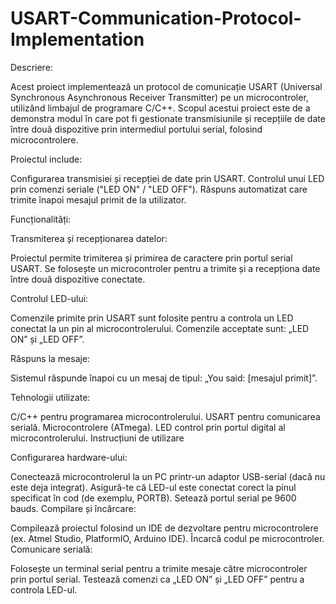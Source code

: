 # USART-Communication-Protocol-Implementation

Descriere:

Acest proiect implementează un protocol de comunicație USART (Universal Synchronous Asynchronous Receiver Transmitter) pe un microcontroler, utilizând limbajul de programare C/C++. Scopul acestui proiect este de a demonstra modul în care pot fi gestionate transmisiunile și recepțiile de date între două dispozitive prin intermediul portului serial, folosind microcontrolere.

Proiectul include:

Configurarea transmisiei și recepției de date prin USART.
Controlul unui LED prin comenzi seriale ("LED ON" / "LED OFF").
Răspuns automatizat care trimite înapoi mesajul primit de la utilizator.

Funcționalități:

Transmiterea și recepționarea datelor:

Proiectul permite trimiterea și primirea de caractere prin portul serial USART.
Se folosește un microcontroler pentru a trimite și a recepționa date între două dispozitive conectate.

Controlul LED-ului:

Comenzile primite prin USART sunt folosite pentru a controla un LED conectat la un pin al microcontrolerului.
Comenzile acceptate sunt: „LED ON” și „LED OFF”.

Răspuns la mesaje:

Sistemul răspunde înapoi cu un mesaj de tipul: „You said: [mesajul primit]”.

Tehnologii utilizate:

C/C++ pentru programarea microcontrolerului.
USART pentru comunicarea serială.
Microcontrolere (ATmega).
LED control prin portul digital al microcontrolerului.
Instrucțiuni de utilizare

Configurarea hardware-ului:

Conectează microcontrolerul la un PC printr-un adaptor USB-serial (dacă nu este deja integrat).
Asigură-te că LED-ul este conectat corect la pinul specificat în cod (de exemplu, PORTB).
Setează portul serial pe 9600 bauds.
Compilare și încărcare:

Compilează proiectul folosind un IDE de dezvoltare pentru microcontrolere (ex. Atmel Studio, PlatformIO, Arduino IDE).
Încarcă codul pe microcontroler.
Comunicare serială:

Folosește un terminal serial pentru a trimite mesaje către microcontroler prin portul serial.
Testează comenzi ca „LED ON” și „LED OFF” pentru a controla LED-ul.
